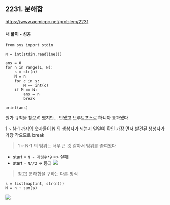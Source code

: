 ## 2231. 분해합
https://www.acmicpc.net/problem/2231

#### 내 풀이 - 성공
```
from sys import stdin

N = int(stdin.readline())

ans = 0
for n in range(1, N):
    s = str(n)
    M = n
    for c in s:
        M += int(c)
    if M == N:
        ans = n
        break

print(ans)
```
뭔가 규칙을 찾으려 했지만... 안됐고
브루트포스로 하니까 통과됐다

1 ~ N-1 까지의 숫자들이 N 의 생성자가 되는지 일일이 확인
가장 먼저 발견된 생성자가 가장 작으므로 break

>  1 ~ N-1 의 범위는 너무 큰 것 같아서 범위를 줄여봤다
* start = `N - 자릿수*9` => 실패
* start = `N//2` => 통과
![](https://images.velog.io/images/jsh5408/post/e07d4634-af27-47f4-9187-24d7c033d175/image.png)

> 참고) 분해합을 구하는 다른 방식
```
s = list(map(int, str(n)))
M = n + sum(s)
```

![](https://images.velog.io/images/jsh5408/post/4b184178-dc12-45eb-a004-7b626c0e50b1/image.png)
